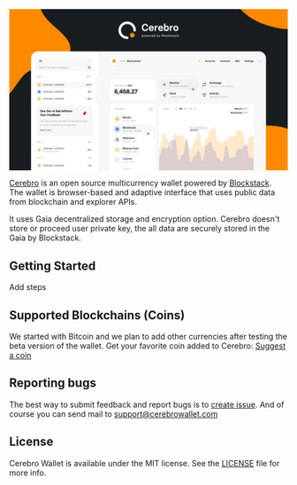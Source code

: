 <img src="docs/cover.jpg" align="center" title="Cerebro Wallet Github Cover">

[Cerebro](https://cerebrowallet.com) is an open source multicurrency wallet powered by [Blockstack](https://github.com/blockstack). The wallet is browser-based and adaptive interface that uses public data from blockchain and explorer APIs.

It uses Gaia decentralized storage and encryption option. Cerebro doesn't store or proceed user private key, the all data are securely stored in the Gaia by Blockstack.

## Getting Started

Add steps

## Supported Blockchains (Coins)

We started with Bitcoin and we plan to add other currencies after testing the beta version of the wallet. Get your favorite coin added to Cerebro: [Suggest a coin](https://github.com/cerebrowallet/cerebro-website/issues/new/choose)

## Reporting bugs

The best way to submit feedback and report bugs is to [create issue](https://github.com/cerebrowallet/cerebro-website/issues/new/choose). And of course you can send mail to [support@cerebrowallet.com](mailto:support@cerebrowallet.com)


## License

Cerebro Wallet is available under the MIT license. See the [LICENSE](https://github.com/cerebrowallet/cerebro-wallet/blob/master/LICENSE) file for more info.

